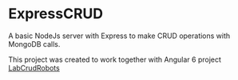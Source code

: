 # ExpressCRUD
A basic NodeJs server with Express to make CRUD operations with MongoDB calls.

This project was created to work together with Angular 6 project [LabCrudRobots](https://github.com/pnadalini/LabCrudRobots)

